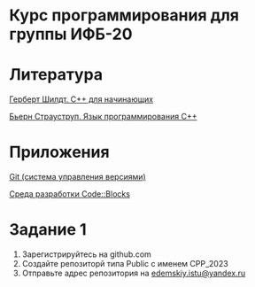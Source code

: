 # Курс программирования для группы ИФБ-20

# Литература
[Герберт Шилдт. C++ для начинающих](https://disk.yandex.ru/i/K8rqnCX_QZ2hQw)

[Бьерн Страуструп. Язык программирования С++](https://disk.yandex.ru/i/cEOSIjkIK_F7rQ)

# Приложения
[Git (система управления версиями)](https://git-scm.com/download/win)

[Среда разработки Code::Blocks](https://www.codeblocks.org/downloads/)


# Задание 1 
1. Зарегистрируйтесь на github.com
2. Создайте репозиторй типа Public с именем CPP_2023
3. Отправьте адрес репозитория на edemskiy.istu@yandex.ru
